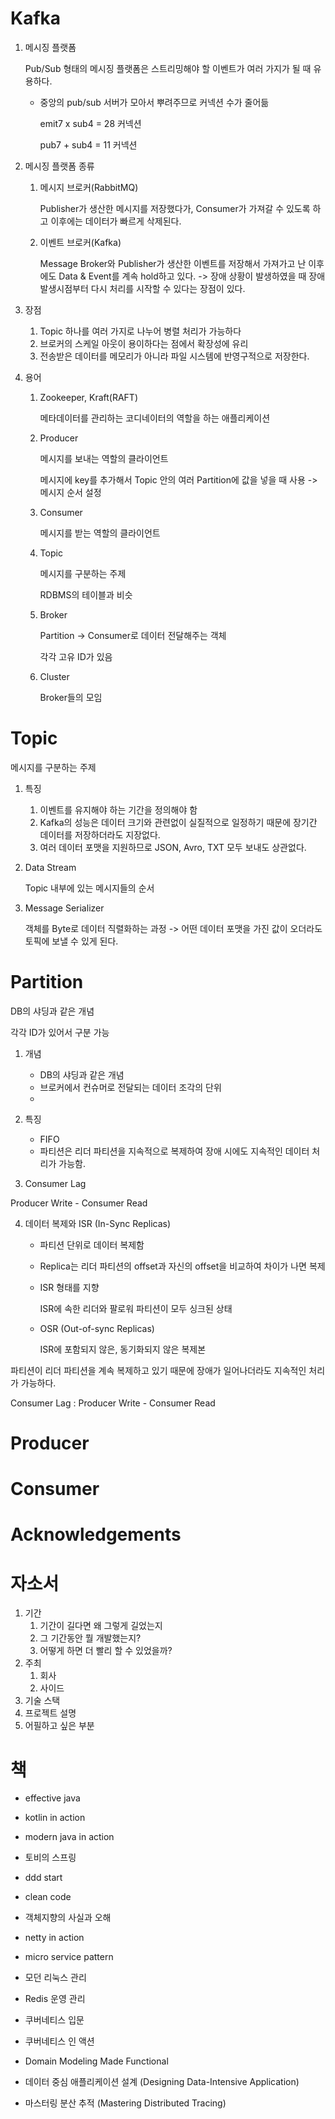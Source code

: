 # Kafka

1. 메시징 플랫폼

   Pub/Sub 형태의 메시징 플랫폼은 스트리밍해야 할 이벤트가 여러 가지가 될 때 유용하다. 

   * 중앙의 pub/sub 서버가 모아서 뿌려주므로 커넥션 수가 줄어듦

     emit7 x sub4 = 28 커넥션

     pub7 + sub4 = 11 커넥션 

2. 메시징 플랫폼 종류

   1. 메시지 브로커(RabbitMQ)

      Publisher가 생산한 메시지를 저장했다가, Consumer가 가져갈 수 있도록 하고 이후에는 데이터가 빠르게 삭제된다.

   2. 이벤트 브로커(Kafka)

      Message Broker와 Publisher가 생산한 이벤트를 저장해서 가져가고 난 이후에도 Data & Event를 계속 hold하고 있다. -> 장애 상황이 발생하였을 때 장애 발생시점부터 다시 처리를 시작할 수 있다는 장점이 있다.

2. 장점

   1. Topic 하나를 여러 가지로 나누어 병렬 처리가 가능하다
   2. 브로커의 스케일 아웃이 용이하다는 점에서 확장성에 유리
   3. 전송받은 데이터를 메모리가 아니라 파일 시스템에 반영구적으로 저장한다.

3. 용어

   1. Zookeeper,  Kraft(RAFT)

      메타데이터를 관리하는 코디네이터의 역할을 하는 애플리케이션

   2. Producer

      메시지를 보내는 역할의 클라이언트

      메시지에 key를 추가해서 Topic 안의 여러 Partition에 값을 넣을 때 사용 -> 메시지 순서 설정

   3. Consumer

      메시지를 받는 역할의 클라이언트

   4. Topic

      메시지를 구분하는 주제

      RDBMS의 테이블과 비슷

   5. Broker

      Partition -> Consumer로 데이터 전달해주는 객체

      각각 고유 ID가 있음

   6. Cluster

      Broker들의 모임



# Topic

메시지를 구분하는 주제

1. 특징
   1. 이벤트를 유지해야 하는 기간을 정의해야 함
   2. Kafka의 성능은 데이터 크기와 관련없이 실질적으로 일정하기 때문에 장기간 데이터를 저장하더라도 지장없다.
   3. 여러 데이터 포맷을 지원하므로 JSON, Avro, TXT 모두 보내도 상관없다. 

2. Data Stream

   Topic 내부에 있는 메시지들의 순서

3. Message Serializer 

   객체를 Byte로 데이터 직렬화하는 과정 -> 어떤 데이터 포맷을 가진 값이 오더라도 토픽에 보낼 수 있게 된다.



# Partition

DB의 샤딩과 같은 개념

각각 ID가 있어서 구분 가능

1. 개념
   * DB의 샤딩과 같은 개념
   * 브로커에서 컨슈머로 전달되는 데이터 조각의 단위
   * 

2. 특징
   * FIFO
   * 파티션은 리더 파티션을 지속적으로 복제하여 장애 시에도 지속적인 데이터 처리가 가능함.

3.  Consumer Lag

   Producer Write - Consumer Read

4. 데이터 복제와 ISR (In-Sync Replicas)

   - 파티션 단위로 데이터 복제함

   - Replica는 리더 파티션의 offset과 자신의 offset을 비교하여 차이가 나면 복제

   - ISR 형태를 지향 

     ISR에 속한 리더와 팔로워 파티션이 모두 싱크된 상태

   - OSR (Out-of-sync Replicas) 

     ISR에 포함되지 않은, 동기화되지 않은 복제본



파티션이 리더 파티션을 계속 복제하고 있기 때문에 장애가 일어나더라도 지속적인 처리가 가능하다.

Consumer Lag : Producer Write - Consumer Read



# Producer



# Consumer



# Acknowledgements



# 자소서

1. 기간
   1. 기간이 길다면 왜 그렇게 길었는지
   2. 그 기간동안 뭘 개발했는지?
   3. 어떻게 하면 더 빨리 할 수 있었을까?
2. 주최
   1. 회사
   2. 사이드
3. 기술 스택
4. 프로젝트 설명
5. 어필하고 싶은 부분



# 책

- effective java
- kotlin in action
- modern java in action
- 토비의 스프링
- ddd start
- clean code
- 객체지향의 사실과 오해
- netty in action
- micro service pattern
- 모던 리눅스 관리
- Redis 운영 관리
- 쿠버네티스 입문
- 쿠버네티스 인 액션



- Domain Modeling Made Functional
- 데이터 중심 애플리케이션 설계 (Designing Data-Intensive Application)
- 마스터링 분산 추적 (Mastering Distributed Tracing)